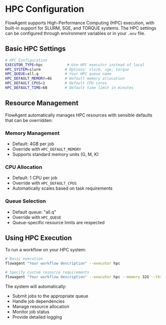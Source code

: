 # HPC Configuration

FlowAgent supports High-Performance Computing (HPC) execution, with built-in support for SLURM, SGE, and TORQUE systems. The HPC settings can be configured through environment variables or in your `.env` file.

## Basic HPC Settings

```bash
# HPC Configuration
EXECUTOR_TYPE=hpc           # Use HPC executor instead of local
HPC_SYSTEM=slurm           # Options: slurm, sge, torque
HPC_QUEUE=all.q            # Your HPC queue name
HPC_DEFAULT_MEMORY=4G      # Default memory allocation
HPC_DEFAULT_CPUS=1         # Default CPU cores
HPC_DEFAULT_TIME=60        # Default time limit in minutes
```

## Resource Management

FlowAgent automatically manages HPC resources with sensible defaults that can be overridden:

### Memory Management
- Default: 4GB per job
- Override with `HPC_DEFAULT_MEMORY`
- Supports standard memory units (G, M, K)

### CPU Allocation
- Default: 1 CPU per job
- Override with `HPC_DEFAULT_CPUS`
- Automatically scales based on task requirements

### Queue Selection
- Default queue: "all.q"
- Override with `HPC_QUEUE`
- Queue-specific resource limits are respected

## Using HPC Execution

To run a workflow on your HPC system:

```bash
# Basic execution
flowagent "Your workflow description" --executor hpc

# Specify custom resource requirements
flowagent "Your workflow description" --executor hpc --memory 32G --threads 16
```

The system will automatically:
- Submit jobs to the appropriate queue
- Handle job dependencies
- Manage resource allocation
- Monitor job status
- Provide detailed logging
